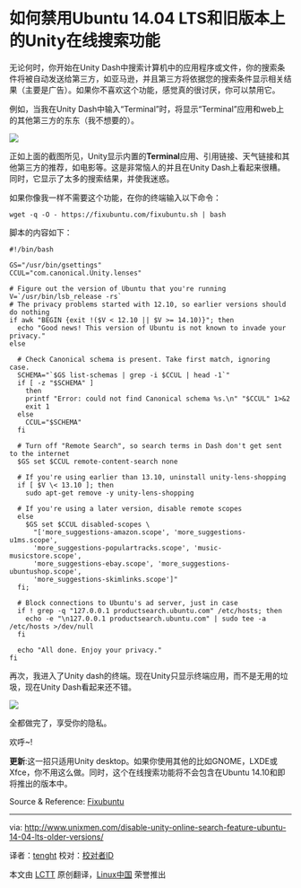 如何禁用Ubuntu 14.04 LTS和旧版本上的Unity在线搜索功能
================================================================================
无论何时，你开始在Unity Dash中搜索计算机中的应用程序或文件，你的搜索条件将被自动发送给第三方，如亚马逊，并且第三方将依据您的搜索条件显示相关结果（主要是广告）。如果你不喜欢这个功能，感觉真的很讨厌，你可以禁用它。

例如，当我在Unity Dash中输入“Terminal”时，将显示“Terminal”应用和web上的其他第三方的东东（我不想要的）。

![](http://180016988.r.cdn77.net/wp-content/uploads/2014/04/Menu_019.png)

正如上面的截图所见，Unity显示内置的**Terminal**应用、引用链接、天气链接和其他第三方的推荐，如电影等。这是非常恼人的并且在Unity Dash上看起来很糟。同时，它显示了太多的搜索结果，并使我迷惑。

如果你像我一样不需要这个功能，在你的终端输入以下命令：

    wget -q -O - https://fixubuntu.com/fixubuntu.sh | bash

脚本的内容如下：

    #!/bin/bash

    GS="/usr/bin/gsettings"
    CCUL="com.canonical.Unity.lenses"

    # Figure out the version of Ubuntu that you're running
    V=`/usr/bin/lsb_release -rs`
    # The privacy problems started with 12.10, so earlier versions should do nothing
    if awk "BEGIN {exit !($V < 12.10 || $V >= 14.10)}"; then
      echo "Good news! This version of Ubuntu is not known to invade your privacy."
    else
    
      # Check Canonical schema is present. Take first match, ignoring case.
      SCHEMA="`$GS list-schemas | grep -i $CCUL | head -1`"
      if [ -z "$SCHEMA" ]
        then
        printf "Error: could not find Canonical schema %s.\n" "$CCUL" 1>&2
        exit 1
      else
        CCUL="$SCHEMA"
      fi
    
      # Turn off "Remote Search", so search terms in Dash don't get sent to the internet
      $GS set $CCUL remote-content-search none
    
      # If you're using earlier than 13.10, uninstall unity-lens-shopping
      if [ $V \< 13.10 ]; then
        sudo apt-get remove -y unity-lens-shopping
    
      # If you're using a later version, disable remote scopes
      else
        $GS set $CCUL disabled-scopes \
          "['more_suggestions-amazon.scope', 'more_suggestions-u1ms.scope',
          'more_suggestions-populartracks.scope', 'music-musicstore.scope',
          'more_suggestions-ebay.scope', 'more_suggestions-ubuntushop.scope',
          'more_suggestions-skimlinks.scope']"
      fi;
    
      # Block connections to Ubuntu's ad server, just in case
      if ! grep -q "127.0.0.1 productsearch.ubuntu.com" /etc/hosts; then
        echo -e "\n127.0.0.1 productsearch.ubuntu.com" | sudo tee -a /etc/hosts >/dev/null
      fi
    
      echo "All done. Enjoy your privacy."
    fi

再次，我进入了Unity dash的终端。现在Unity只显示终端应用，而不是无用的垃圾，现在Unity Dash看起来还不错。

![](http://180016988.r.cdn77.net/wp-content/uploads/2014/04/Menu_020.png)

全都做完了，享受你的隐私。

欢呼~!

**更新**:这一招只适用Unity desktop。如果你使用其他的比如GNOME，LXDE或Xfce，你不用这么做。同时，这个在线搜索功能将不会包含在Ubuntu 14.10和即将推出的版本中。

Source & Reference: [Fixubuntu][1]

--------------------------------------------------------------------------------

via: http://www.unixmen.com/disable-unity-online-search-feature-ubuntu-14-04-lts-older-versions/

译者：[tenght](https://github.com/tenght) 校对：[校对者ID](https://github.com/校对者ID)

本文由 [LCTT](https://github.com/LCTT/TranslateProject) 原创翻译，[Linux中国](http://linux.cn/) 荣誉推出

[1]:https://fixubuntu.com/